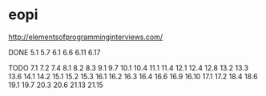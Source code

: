 # eopi
http://elementsofprogramminginterviews.com/



DONE
5.1 5.7
6.1 6.6 6.11 6.17

TODO
7.1 7.2 7.4
8.1 8.2 8.3
9.1 9.7
10.1 10.4
11.1 11.4
12.1 12.4 12.8
13.2 13.3 13.6
14.1 14.2
15.1 15.2 15.3
16.1 16.2 16.3 16.4 16.6 16.9 16.10
17.1 17.2
18.4 18.6
19.1 19.7
20.3 20.6
21.13 21.15
